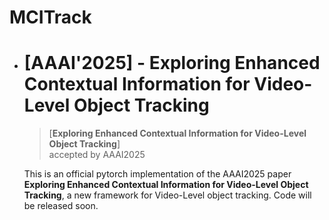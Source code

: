# MCITrack

* # [AAAI'2025] - Exploring Enhanced Contextual Information for Video-Level Object Tracking

   > [**Exploring Enhanced Contextual Information for Video-Level Object Tracking**]<br>
   > accepted by AAAI2025<br>
   
   This is an official pytorch implementation of the AAAI2025 paper **Exploring Enhanced Contextual Information for Video-Level Object Tracking**, a new framework for Video-Level  object tracking. Code will be released soon.
